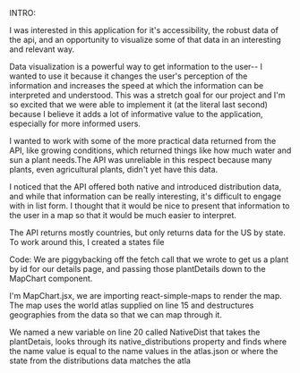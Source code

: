 INTRO:

I was interested in this application for it's accessibility, the robust data of the api, and an opportunity to visualize some of that data in an interesting and relevant way.

Data visualization is a powerful way to get information to the user-- 
I wanted to use it because it changes the user's perception of the information and increases the speed at which the information can be interpreted and understood.  This was a stretch goal for our project and I'm so excited that we were able to implement it (at the literal last second) because I believe it adds a lot of informative value to the application, especially for more informed users.

I wanted to work with some of the more practical data returned from the API, like growing conditions, which returned things like how much water and sun a plant needs.The API was unreliable in this respect because many plants, even agricultural plants, didn't yet have this data.  

I noticed that the API offered both native and introduced distribution data, and while that information can be really interesting, it's difficult to engage with in list form.  I thought that it would be nice to present that information to the user  in a map so that it would be much easier to interpret.

The API returns mostly countries, but only returns data for the US by state.  To work around this, I created a states file

Code:
We are piggybacking off the fetch call that we wrote to get us a plant by id for our details page, and passing those plantDetails down to the MapChart component.

I'm MapChart.jsx, we are importing react-simple-maps to render the map.  The map uses the world atlas supplied on line 15 and destructures geographies from the data so that we can map through it.  

We named a new variable on line 20 called NativeDist that takes the plantDetais, looks through its native_distributions property and finds where the name value is equal to the name values in the atlas.json or where the state from the distributions data matches the atla

